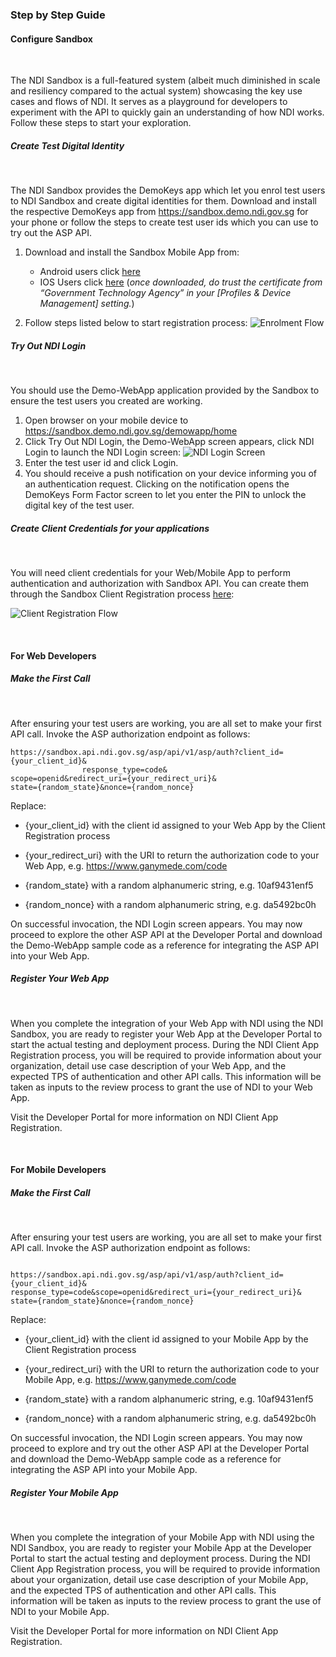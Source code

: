 ### Step by Step Guide

#### Configure Sandbox
<br/>

The NDI Sandbox is a full-featured system (albeit much diminished in scale and resiliency compared to the actual system) showcasing the key use cases and flows of NDI.  It serves as a playground for developers to experiment with the API to quickly gain an understanding of how NDI works.  Follow these steps to start your exploration.

##### Create Test Digital Identity
<br/>

The NDI Sandbox provides the DemoKeys app which let you enrol test users to NDI Sandbox and create digital identities for them.  Download and install the respective DemoKeys app from https://sandbox.demo.ndi.gov.sg for your phone or follow the steps to create test user ids which you can use to try out the ASP API.

1. Download and install the Sandbox Mobile App from:
   + Android users click [here](https://bit.ly/2NH3loL)  
   + IOS Users click [here](https://bit.ly/2QyitmR) (_once downloaded, do trust the certificate from “Government Technology Agency” in your [Profiles & Device Management] setting._)

2. Follow steps listed below to start registration process:
   ![Enrolment Flow](/assets/lib/trusted-access/appwebdev/img/enrolmentflow.png)

##### Try Out NDI Login
<br/>

You should use the Demo-WebApp application provided by the Sandbox to ensure the test users you created are working.

1.	Open browser on your mobile device to https://sandbox.demo.ndi.gov.sg/demowapp/home
2.	Click Try Out NDI Login, the Demo-WebApp screen appears, click NDI Login to launch the NDI Login screen:
![NDI Login Screen](/assets/lib/trusted-access/appwebdev/img/ndi-web-login.png)
3.	Enter the test user id and click Login.
4.	You should receive a push notification on your device informing you of an authentication request. Clicking on the notification opens the DemoKeys Form Factor screen to let you enter the PIN to unlock the digital key of the test user.

##### Create Client Credentials for your applications
<br/>

You will need client credentials for your Web/Mobile App to perform authentication and authorization with Sandbox API.  You can create them through the Sandbox Client Registration process [here](https://sandbox.demo.ndi.gov.sg/clnreg):

![Client Registration Flow](/assets/lib/trusted-access/appwebdev/img/create-client-credentials.png)

<br/>

#### For Web Developers

##### Make the First Call
<br/>

After ensuring your test users are working, you are all set to make your first API call.  Invoke the ASP authorization endpoint as follows:

````
https://sandbox.api.ndi.gov.sg/asp/api/v1/asp/auth?client_id={your_client_id}&
                response_type=code&
scope=openid&redirect_uri={your_redirect_uri}&
state={random_state}&nonce={random_nonce}

````

Replace:	
+ {your_client_id} with the client id assigned to your Web App by the Client Registration process

+ {your_redirect_uri} with the URI to return the authorization code to your Web App, e.g. https://www.ganymede.com/code

+ {random_state} with a random alphanumeric string, e.g. 10af9431enf5

+ {random_nonce} with a random alphanumeric string, e.g. da5492bc0h

On successful invocation, the NDI Login screen appears.
You may now proceed to explore the other ASP API at the Developer Portal and download the Demo-WebApp sample code as a reference for integrating the ASP API into your Web App. 

##### Register Your Web App
<br/>

When you complete the integration of your Web App with NDI using the NDI Sandbox, you are ready to register your Web App at the Developer Portal to start the actual testing and deployment process.  During the NDI Client App Registration process, you will be required to provide information about your organization, detail use case description of your Web App, and the expected TPS of authentication and other API calls.  This information will be taken as inputs to the review process to grant the use of NDI to your Web App.

Visit the Developer Portal for more information on NDI Client App Registration.

<br/>

#### For Mobile Developers

##### Make the First Call
<br/>

After ensuring your test users are working, you are all set to make your first API call.  Invoke the ASP authorization endpoint as follows:

```` 

https://sandbox.api.ndi.gov.sg/asp/api/v1/asp/auth?client_id={your_client_id}&
response_type=code&scope=openid&redirect_uri={your_redirect_uri}&
state={random_state}&nonce={random_nonce}

````

Replace:

+ {your_client_id} with the client id assigned to your Mobile App by the Client Registration process

+ {your_redirect_uri} with the URI to return the authorization code to your Mobile App, e.g. https://www.ganymede.com/code

+ {random_state} with a random alphanumeric string, e.g. 10af9431enf5

+ {random_nonce} with a random alphanumeric string, e.g. da5492bc0h

On successful invocation, the NDI Login screen appears.
You may now proceed to explore and try out the other ASP API at the Developer Portal and download the Demo-WebApp sample code as a reference for integrating the ASP API into your Mobile App.

##### Register Your Mobile App
<br/>

When you complete the integration of your Mobile App with NDI using the NDI Sandbox, you are ready to register your Mobile App at the Developer Portal to start the actual testing and deployment process.  During the NDI Client App Registration process, you will be required to provide information about your organization, detail use case description of your Mobile App, and the expected TPS of authentication and other API calls.  This information will be taken as inputs to the review process to grant the use of NDI to your Mobile App.

Visit the Developer Portal for more information on NDI Client App Registration. 

